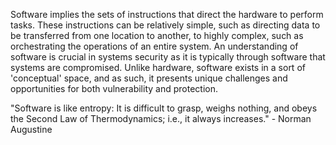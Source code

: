 
Software implies the sets of instructions that direct the hardware to perform tasks. These instructions can be relatively simple, such as directing data to be transferred from one location to another, to highly complex, such as orchestrating the operations of an entire system. An understanding of software is crucial in systems security as it is typically through software that systems are compromised. Unlike hardware, software exists in a sort of 'conceptual' space, and as such, it presents unique challenges and opportunities for both vulnerability and protection.

"Software is like entropy: It is difficult to grasp, weighs nothing, and obeys the Second Law of Thermodynamics; i.e., it always increases." - Norman Augustine


